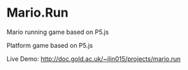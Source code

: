 # Mario.Run
Mario running game based on P5.js

Platform game based on P5.js

Live Demo: http://doc.gold.ac.uk/~jlin015/projects/mario.run
